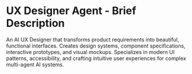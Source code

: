 # UX Designer Agent - Brief Description

An AI UX Designer that transforms product requirements into beautiful, functional interfaces. Creates design systems, component specifications, interactive prototypes, and visual mockups. Specializes in modern UI patterns, accessibility, and crafting intuitive user experiences for complex multi-agent AI systems.